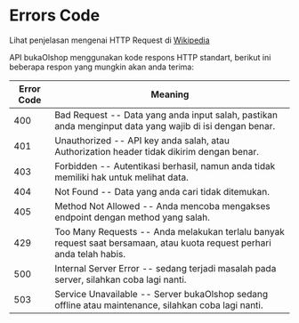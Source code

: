 # Errors Code

<aside class="notice">
Lihat penjelasan mengenai HTTP Request di <a href="https://en.wikipedia.org/wiki/List_of_HTTP_status_codes">Wikipedia</a>
</aside>

API bukaOlshop menggunakan kode respons HTTP standart, berikut ini beberapa respon yang mungkin akan anda terima:


Error Code | Meaning
---------- | -------
400 |	Bad Request -- Data yang anda input salah, pastikan anda menginput data yang wajib di isi dengan benar.
401	| Unauthorized -- API key anda salah, atau Authorization header tidak dikirim dengan benar.
403	| Forbidden -- Autentikasi berhasil, namun anda tidak memiliki hak untuk melihat data.
404	| Not Found -- Data yang anda cari tidak ditemukan.
405	| Method Not Allowed -- Anda mencoba mengakses endpoint dengan method yang salah.
429	| Too Many Requests -- Anda melakukan terlalu banyak request saat bersamaan, atau kuota request perhari anda telah habis.
500	| Internal Server Error -- sedang terjadi masalah pada server, silahkan coba lagi nanti.
503	| Service Unavailable -- Server bukaOlshop sedang offline atau maintenance, silahkan coba lagi nanti.
